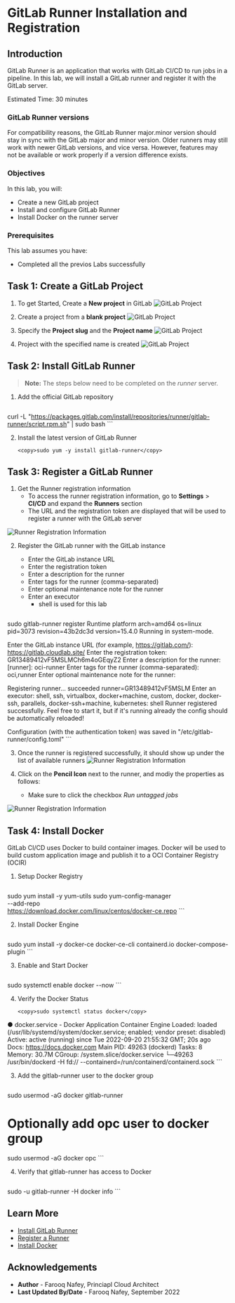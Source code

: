# GitLab Runner Installation and Registration

## Introduction

GitLab Runner is an application that works with GitLab CI/CD to run jobs in a pipeline. In this lab, we will install a GitLab runner and register it with the GitLab server.

Estimated Time: 30 minutes

### GitLab Runner versions
For compatibility reasons, the GitLab Runner major.minor version should stay in sync with the GitLab major and minor version. Older runners may still work with newer GitLab versions, and vice versa. However, features may not be available or work properly if a version difference exists.

### Objectives


In this lab, you will:
* Create a new GitLab project
* Install and configure GitLab Runner
* Install Docker on the runner server

### Prerequisites 


This lab assumes you have:
* Completed all the previos Labs successfully




## Task 1: Create a GitLab Project


1. To get Started, Create a **New project** in GitLab
  ![GitLab Project](images/project1.png)

1. Create a project from a **blank project**
  ![GitLab Project](images/project2.png)

3. Specify the **Project slug** and the **Project name**
  ![GitLab Project](images/project3.png)

4. Project with the specified name is created
  ![GitLab Project](images/project4.png)


## Task 2: Install GitLab Runner

> **Note:** The steps below need to be completed on the *runner* server.

1. Add the official GitLab repository

	```
  <copy>curl -L "https://packages.gitlab.com/install/repositories/runner/gitlab-runner/script.rpm.sh" | sudo bash</copy>
	```



2. Install the latest version of GitLab Runner

	```
	<copy>sudo yum -y install gitlab-runner</copy>
	```

## Task 3: Register a GitLab Runner

1. Get the Runner registration information
    - To access the runner registration information, go to **Settings** > **CI/CD** and expand the **Runners** section
    - The URL and the registration token are displayed that will be used to register a runner with the GitLab server

  ![Runner Registration Information](images/runner1.png)

2. Register the GitLab runner with the GitLab instance 
    - Enter the GitLab instance URL 
    - Enter the registration token
    - Enter a description for the runner
    - Enter tags for the runner (comma-separated)
    - Enter optional maintenance note for the runner
    - Enter an executor
        - shell is used for this lab

	```
  <copy>sudo gitlab-runner register</copy>
  Runtime platform                  arch=amd64 os=linux pid=3073 revision=43b2dc3d version=15.4.0
  Running in system-mode.

  Enter the GitLab instance URL (for example, https://gitlab.com/):
  https://gitlab.cloudlab.site/
  Enter the registration token:
  GR13489412vF5MSLMCh6m4oGEqyZ2
  Enter a description for the runner:
  [runner]: oci-runner
  Enter tags for the runner (comma-separated):
  oci,runner
  Enter optional maintenance note for the runner:

  Registering runner... succeeded                     runner=GR13489412vF5MSLM
  Enter an executor: shell, ssh, virtualbox, docker+machine, custom, docker, docker-ssh, parallels, docker-ssh+machine, kubernetes:
  shell
  Runner registered successfully. Feel free to start it, but if it's running already the config should be automatically reloaded!

  Configuration (with the authentication token) was saved in "/etc/gitlab-runner/config.toml"
	```  

3. Once the runner is registered successfully, it should show up under the list of available runners
  ![Runner Registration Information](images/runner2.png)

4. Click on the **Pencil Icon** next to the runner, and modiy the properties as follows:
    - Make sure to click the checkbox *Run untagged jobs*

  ![Runner Registration Information](images/runner3.png)

## Task 4: Install Docker

GitLab CI/CD uses Docker to build container images. Docker will be used to build custom application image and publish it to a OCI Container Registry (OCIR)

1. Setup Docker Registry

	```
  <copy>sudo yum install -y yum-utils
  sudo yum-config-manager \
      --add-repo \
      https://download.docker.com/linux/centos/docker-ce.repo</copy>
	```

2. Install Docker Engine

	```
  <copy>sudo yum install -y docker-ce docker-ce-cli containerd.io docker-compose-plugin</copy>
	```


3. Enable and Start Docker

	```
  <copy>sudo systemctl enable docker --now</copy>
	```

4. Verify the Docker Status

	```
    <copy>sudo systemctl status docker</copy>
  ● docker.service - Docker Application Container Engine
    Loaded: loaded (/usr/lib/systemd/system/docker.service; enabled; vendor preset: disabled)
    Active: active (running) since Tue 2022-09-20 21:55:32 GMT; 20s ago
      Docs: https://docs.docker.com
  Main PID: 49263 (dockerd)
      Tasks: 8
    Memory: 30.7M
    CGroup: /system.slice/docker.service
            └─49263 /usr/bin/dockerd -H fd:// --containerd=/run/containerd/containerd.sock
	```

3. Add the gitlab-runner user to the docker group

	```
  <copy>sudo usermod -aG docker gitlab-runner</copy>
  # Optionally add opc user to docker group
  <copy>sudo usermod -aG docker opc</copy>
	```

4. Verify that gitlab-runner has access to Docker

	```
  <copy>sudo -u gitlab-runner -H docker info</copy>
	```

## Learn More

* [Install GitLab Runner](https://docs.gitlab.com/runner/install/linux-repository.html)
* [Register a Runner](https://docs.gitlab.com/runner/register/)
* [Install Docker](https://docs.docker.com/engine/install/centos/)


## Acknowledgements
* **Author** - Farooq Nafey, Princiapl Cloud Architect
* **Last Updated By/Date** - Farooq Nafey, September 2022
